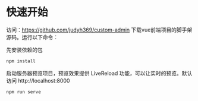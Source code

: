# 快速开始

访问：https://github.com/judyh369/custom-admin 下载vue前端项目的脚手架源码。运行以下命令：

先安装依赖的包
```bash
npm install
```
启动服务器预览项目，预览效果提供 LiveReload 功能，可以让实时的预览。默认访问 http://localhost:8000
```bash
npm run serve
```



